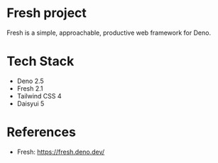 Fresh project
=====================

Fresh is a  simple, approachable, productive web framework for Deno.

# Tech Stack

- Deno 2.5
- Fresh 2.1
- Tailwind CSS 4
- Daisyui 5


# References

* Fresh: https://fresh.deno.dev/
